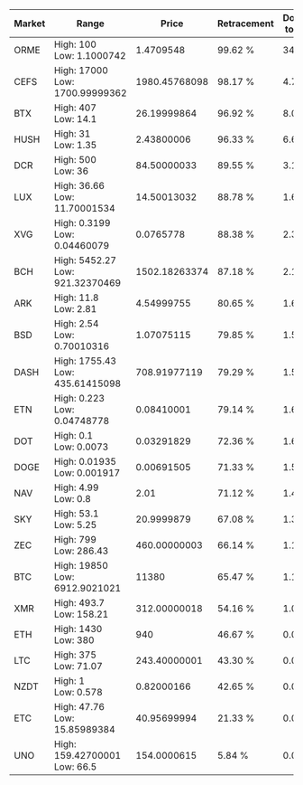 | Market | Range | Price| Retracement | Doubles to 50% |
| --- | --- | --- | --- | --- |
| ORME | High: 100<br />Low: 1.1000742 | 1.4709548 | 99.62 % | 34.37 |
| CEFS | High: 17000<br />Low: 1700.99999362 | 1980.45768098 | 98.17 % | 4.72 |
| BTX | High: 407<br />Low: 14.1 | 26.19999864 | 96.92 % | 8.04 |
| HUSH | High: 31<br />Low: 1.35 | 2.43800006 | 96.33 % | 6.63 |
| DCR | High: 500<br />Low: 36 | 84.50000033 | 89.55 % | 3.17 |
| LUX | High: 36.66<br />Low: 11.70001534 | 14.50013032 | 88.78 % | 1.67 |
| XVG | High: 0.3199<br />Low: 0.04460079 | 0.0765778 | 88.38 % | 2.38 |
| BCH | High: 5452.27<br />Low: 921.32370469 | 1502.18263374 | 87.18 % | 2.12 |
| ARK | High: 11.8<br />Low: 2.81 | 4.54999755 | 80.65 % | 1.61 |
| BSD | High: 2.54<br />Low: 0.70010316 | 1.07075115 | 79.85 % | 1.51 |
| DASH | High: 1755.43<br />Low: 435.61415098 | 708.91977119 | 79.29 % | 1.55 |
| ETN | High: 0.223<br />Low: 0.04748778 | 0.08410001 | 79.14 % | 1.61 |
| DOT | High: 0.1<br />Low: 0.0073 | 0.03291829 | 72.36 % | 1.63 |
| DOGE | High: 0.01935<br />Low: 0.001917 | 0.00691505 | 71.33 % | 1.54 |
| NAV | High: 4.99<br />Low: 0.8 | 2.01 | 71.12 % | 1.44 |
| SKY | High: 53.1<br />Low: 5.25 | 20.9999879 | 67.08 % | 1.39 |
| ZEC | High: 799<br />Low: 286.43 | 460.00000003 | 66.14 % | 1.18 |
| BTC | High: 19850<br />Low: 6912.9021021 | 11380 | 65.47 % | 1.18 |
| XMR | High: 493.7<br />Low: 158.21 | 312.00000018 | 54.16 % | 1.04 |
| ETH | High: 1430<br />Low: 380 | 940 | 46.67 % | 0.00 |
| LTC | High: 375<br />Low: 71.07 | 243.40000001 | 43.30 % | 0.00 |
| NZDT | High: 1<br />Low: 0.578 | 0.82000166 | 42.65 % | 0.00 |
| ETC | High: 47.76<br />Low: 15.85989384 | 40.95699994 | 21.33 % | 0.00 |
| UNO | High: 159.42700001<br />Low: 66.5 | 154.0000615 | 5.84 % | 0.00 |
